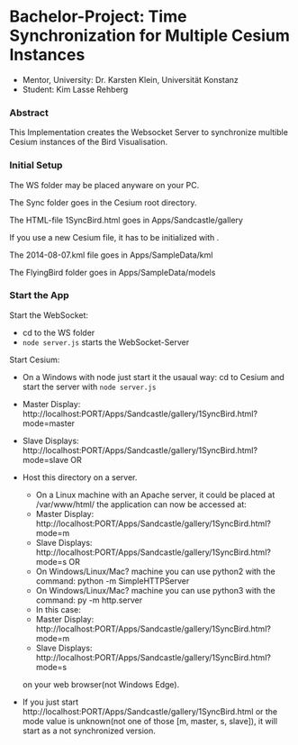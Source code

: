 # Bachelor-Project: Time Synchronization for Multiple Cesium Instances
* Mentor, University: Dr. Karsten Klein, Universität Konstanz
* Student: Kim Lasse Rehberg


###  Abstract
This Implementation creates the Websocket Server to synchronize multible Cesium instances of the Bird Visualisation.

### Initial Setup

The WS folder may be placed anyware on your PC.

The Sync folder goes in the Cesium root directory. 

The HTML-file 1SyncBird.html goes in Apps/Sandcastle/gallery

If you use a new Cesium file, it has to be initialized with <npm install>.

The 2014-08-07.kml file goes in Apps/SampleData/kml

The FlyingBird folder goes in Apps/SampleData/models


### Start the App

Start the WebSocket:
* cd to the WS folder
* `node server.js` starts the WebSocket-Server

Start Cesium:

  * On a Windows with node just start it the usaual way: cd to Cesium and start the server with `node server.js`
  * Master Display: http://localhost:PORT/Apps/Sandcastle/gallery/1SyncBird.html?mode=master
  * Slave Displays: http://localhost:PORT/Apps/Sandcastle/gallery/1SyncBird.html?mode=slave
OR
* Host this directory on a server.
  * On a Linux machine with an Apache server, it could be placed at /var/www/html/ the application can now be accessed at:
  * Master Display: http://localhost:PORT/Apps/Sandcastle/gallery/1SyncBird.html?mode=m
  * Slave Displays: http://localhost:PORT/Apps/Sandcastle/gallery/1SyncBird.html?mode=s
OR
  * On Windows/Linux/Mac? machine you can use python2 with the command: python -m SimpleHTTPServer <port>
  * On Windows/Linux/Mac? machine you can use python3 with the command: py -m http.server <port>
  * In this case:
   * Master Display: http://localhost:PORT/Apps/Sandcastle/gallery/1SyncBird.html?mode=m
   * Slave Displays: http://localhost:PORT/Apps/Sandcastle/gallery/1SyncBird.html?mode=s

  on your web browser(not Windows Edge).

* If you just start http://localhost:PORT/Apps/Sandcastle/gallery/1SyncBird.html or the mode value is unknown(not one of those [m, master, s, slave]), it will start as a not synchronized version.





